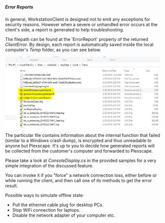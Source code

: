 ##### Error Reports

In general, WorkstationClient is designed not to emit any exceptions for security reasons.
However when a severe or unhandled error occurs at the client's side, a report is generated to help troubleshooting.

The filepath can be found at the 'ErrorReport' property of the returned *_ClientError_*.
By design, each report is automatically saved inside the local computer's *Temp* folder, as you can see below.

![alt text](https://github.com/vkokkinid/WorkstationClient.1.2.0/blob/master/generated_error_reports.jpg "Error reports at the local Temp folder")

The particular file contains information about the internal function that failed (similar to a Windows crash dump), is encrypted and thus unreadable to anyone but Plexscape.
It's up to you to decide how generated reports will be collected from the customer's computer and forwarded to Plexscape.

Please take a look at *ConsoleDisplay.cs* in the provided samples for a very simple integration of the discussed feature.

You can invoke it if you "force" a network connection loss, either before or while running the client, and then call one of its methods to get the error result.

Possible ways to simulate offline state:
- Pull the ethernet cable plug for desktop PCs.
- Stop WiFi connection for laptops.
- Disable the network adapter of your computer etc.

